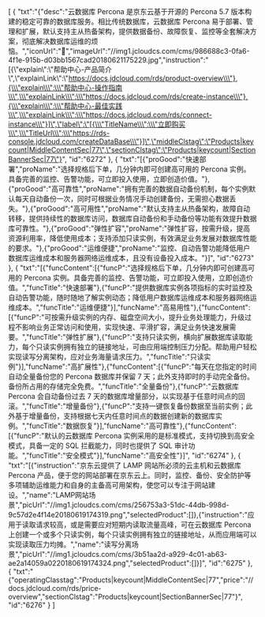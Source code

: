 [
	{
		"txt":"{\"desc\":\"云数据库 Percona 是京东云基于开源的 Percona 5.7 版本构建的稳定可靠的数据库服务。相比传统数据库，云数据库 Percona 易于部署、管理和扩展，默认支持主从热备架构，提供数据备份、故障恢复、监控等全套解决方案，彻底解决数据库运维的烦恼。\",\"iconUrl\":\"\",\"imageUrl\":\"//img1.jcloudcs.com/cms/986688c3-0fa6-4f1e-915b-d03bb1567cad20180621175229.jpg\",\"instruction\":\"[{\\\"explain\\\":\\\"帮助中心-产品简介\\\",\\\"explainLink\\\":\\\"https://docs.jdcloud.com/rds/product-overview\\\"},{\\\"explain\\\":\\\"帮助中心-操作指南\\\",\\\"explainLink\\\":\\\"https://docs.jdcloud.com/rds/create-instance\\\"},{\\\"explain\\\":\\\"帮助中心-最佳实践\\\",\\\"explainLink\\\":\\\"https://docs.jdcloud.com/rds/connect-instance\\\"}]\",\"label\":\"[{\\\"TitleName\\\":\\\"立即购买\\\",\\\"TitleUrl\\\":\\\"https://rds-console.jdcloud.com/createDataBase\\\"}]\",\"middleClstag\":\"Products|keycount|MiddleContentSec|77\",\"sectionClstag\":\"Products|keycount|SectionBannerSec|77\"}",
		"id":"6272"
	},
	{
		"txt":"[{\"proGood\":\"快速部署\",\"proName\":\"选择规格后下单，几分钟内即可创建高可用的 Percona 实例。具备完善的监控、告警功能，可立即投入使用，立即创造价值。\"},{\"proGood\":\"高可靠性\",\"proName\":\"拥有完善的数据自动备份机制，每个实例默认每天自动备份一次，同时可根据业务情况手动创建备份，无需担心数据丢失。\"},{\"proGood\":\"高可用性\",\"proName\":\"默认支持主从热备架构，故障自动转移，提供持续性的数据库访问，数据库自动备份和手动备份等功能有效提升数据库可靠性。\"},{\"proGood\":\"弹性扩容\",\"proName\":\"弹性扩容，按需升级，提高资源利用率，降低使用成本；支持添加只读实例，有效满足业务发展对数据库性能的要求。\"},{\"proGood\":\"运维便捷\",\"proName\":\"监控、自动告警功能降低用户数据库运维成本和服务器网络运维成本，且没有设备投入成本。\"}]",
		"id":"6273"
	},
	{
		"txt":"[{\"funcContent\":[{\"funcP\":\"选择规格后下单，几分钟内即可创建高可用的 Percona 实例。具备完善的监控、告警功能，可立即投入使用，立即创造价值。\",\"funcTitle\":\"快速部署\"},{\"funcP\":\"提供数据库实例各项指标的实时监控及自动告警功能，随时随地了解实例动态；降低用户数据库运维成本和服务器网络运维成本。\",\"funcTitle\":\"运维便捷\"}],\"funcName\":\"高易用性\"},{\"funcContent\":[{\"funcP\":\"可按需升级实例的内存、磁盘空间大小，提升业务处理能力，升级过程不影响业务正常访问和使用，实现快速、平滑扩容，满足业务快速发展需要。\",\"funcTitle\":\"弹性扩展\"},{\"funcP\":\"支持只读实例，横向扩展数据库读取能力，每个只读实例拥有独立的链接地址，可由应用端控制压力分配。帮助用户轻松实现读写分离架构，应对业务海量请求压力。\",\"funcTitle\":\"只读实例\"}],\"funcName\":\"高扩展性\"},{\"funcContent\":[{\"funcP\":\"每天在您指定的时间自动全量备份您的 Percona 数据库并保留 7 天；此外支持即时的手动完全备份。备份所占用的存储完全免费。\",\"funcTitle\":\"全量备份\"},{\"funcP\":\"云数据库 Percona 会自动备份过去 7 天的数据库增量部分，以实现基于任意时间点的回滚。\",\"funcTitle\":\"增量备份\"},{\"funcP\":\"支持一键恢复备份数据至当前实例；此外基于增量备份，支持根据七天内任意时间点的数据创建新的数据库实例。\",\"funcTitle\":\"数据恢复\"}],\"funcName\":\"高可靠性\"},{\"funcContent\":[{\"funcP\":\"默认的云数据库 Percona 实例采用的是标准模式，支持切换到高安全模式，具备一定的 SQL 拦截能力，同时也提供了 SQL 审计功能。\",\"funcTitle\":\"安全模式\"}],\"funcName\":\"高安全性\"}]",
		"id":"6274"
	},
	{
		"txt":"[{\"instruction\":\"京东云提供了 LAMP 网站所必须的云主机和云数据库 Percona 产品，便于您的网站部署在京东云上。同时，监控、备份、安全防护等多项辅助运维能力和自身的主备高可用架构，使您可以专注于网站建设。\",\"name\":\"LAMP网站场景\",\"picUrl\":\"//img1.jcloudcs.com/cms/256753a3-51dc-44db-998d-9c57d2e4f14e20180619174319.png\",\"selectedProduct\":[]},{\"instruction\":\"应用于读取请求较高，或是需要应对短期内读取流量高峰，可在云数据库 Percona 上创建一个或多个只读实例，每个只读实例拥有独立的链接地址，从而应用端可以实现读取压力均摊。\",\"name\":\"读写分离场景\",\"picUrl\":\"//img1.jcloudcs.com/cms/3b51aa2d-a929-4c01-ab63-ae2a14059a0220180619174324.png\",\"selectedProduct\":[]}]",
		"id":"6275"
	},
	{
		"txt":"{\"operatingClasstag\":\"Products|keycount|MiddleContentSec|77\",\"price\":\"//docs.jdcloud.com/rds/price-overview\",\"sectionClstag\":\"Products|keycount|SectionBannerSec|77\"}",
		"id":"6276"
	}
]
